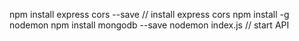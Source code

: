 
npm install express cors --save 
// install express cors
npm install -g nodemon
npm install mongodb --save
nodemon index.js
// start API 
